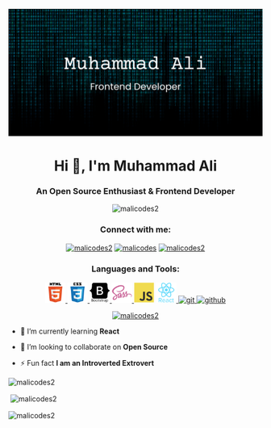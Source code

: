 ![Header](github-header-image.png)
<h1 align="center">Hi 👋, I'm Muhammad Ali</h1>
<h3 align="center">An Open Source Enthusiast & Frontend Developer</h3>

<p align="center"> <img src="https://komarev.com/ghpvc/?username=malicodes2&label=Profile%20views&color=0e75b6&style=flat" alt="malicodes2" /> </p>

<h3 align="center">Connect with me:</h3>
<p align="center">
<a href="https://twitter.com/malicodes2" target="blank"><img align="center" src="https://raw.githubusercontent.com/rahuldkjain/github-profile-readme-generator/master/src/images/icons/Social/twitter.svg" alt="malicodes2" height="30" width="40" /></a>
<a href="https://linkedin.com/in/malicodes" target="blank"><img align="center" src="https://raw.githubusercontent.com/rahuldkjain/github-profile-readme-generator/master/src/images/icons/Social/linked-in-alt.svg" alt="malicodes" height="30" width="40" /></a>
<a href="https://github.com/malicodes2" target="blank"><img align="center" src="https://raw.githubusercontent.com/rahuldkjain/github-profile-readme-generator/master/src/images/icons/Social/github.svg" alt="malicodes2" height="30" width="40" /></a>
</p>

<h3 align="center">Languages and Tools:</h3>
<p align="center"> <a href="https://www.w3.org/html/" target="_blank" rel="noreferrer"> <img src="https://raw.githubusercontent.com/devicons/devicon/master/icons/html5/html5-original-wordmark.svg" alt="html5" width="40" height="40"/> </a> <a href="https://www.w3schools.com/css/" target="_blank" rel="noreferrer"> <img src="https://raw.githubusercontent.com/devicons/devicon/master/icons/css3/css3-original-wordmark.svg" alt="css3" width="40" height="40"/> </a> <a href="https://developer.mozilla.org/en-US/docs/Web/JavaScript" target="_blank" rel="noreferrer"> <a href="https://getbootstrap.com" target="_blank" rel="noreferrer"> <img src="https://raw.githubusercontent.com/devicons/devicon/master/icons/bootstrap/bootstrap-plain-wordmark.svg" alt="bootstrap" width="40" height="40"/> </a> <a href="https://sass-lang.com" target="_blank" rel="noreferrer"> <img src="https://raw.githubusercontent.com/devicons/devicon/master/icons/sass/sass-original.svg" alt="sass" width="40" height="40"/> </a> <img src="https://raw.githubusercontent.com/devicons/devicon/master/icons/javascript/javascript-original.svg" alt="javascript" width="40" height="40"/> </a> <a href="https://reactjs.org/" target="_blank" rel="noreferrer"> <img src="https://raw.githubusercontent.com/devicons/devicon/master/icons/react/react-original-wordmark.svg" alt="react" width="40" height="40"/> </a> <a href="https://git-scm.com/" target="_blank" rel="noreferrer"> <img src="https://www.vectorlogo.zone/logos/git-scm/git-scm-icon.svg" alt="git" width="40" height="40"/> </a>
<a href="https://github.com/" target="_blank" rel="noreferrer"> <img src="https://www.vectorlogo.zone/logos/github/github-icon.svg" alt="github" width="40" height="40"/> </a>
 </p>

<p align="center"> <a href="https://github.com/ryo-ma/github-profile-trophy"><img src="https://github-profile-trophy.vercel.app/?username=malicodes2" alt="malicodes2" /></a> </p>

- 🌱 I’m currently learning **React**

- 👯 I’m looking to collaborate on **Open Source**

- ⚡ Fun fact **I am an Introverted Extrovert**

<p><img align="center" src="https://github-readme-stats.vercel.app/api/top-langs?username=malicodes2&theme=ocean_dark&show_icons=true&locale=en&layout=compact" alt="malicodes2" /></p>

<p>&nbsp;<img align="center" src="https://github-readme-stats.vercel.app/api?username=malicodes2&theme=ocean_dark&show_icons=true&locale=en" alt="malicodes2" /></p>

<p><img align="center" src="https://github-readme-streak-stats.herokuapp.com/?user=malicodes2&theme=material-palenight" alt="malicodes2" /></p>
